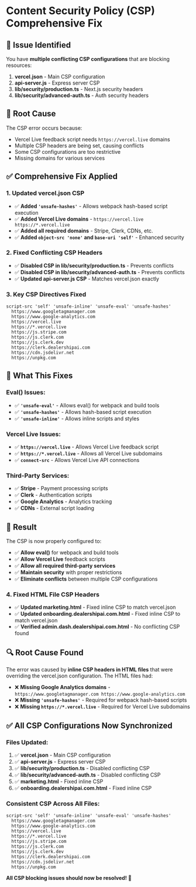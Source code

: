 # Content Security Policy (CSP) Comprehensive Fix

## 🚨 **Issue Identified**

You have **multiple conflicting CSP configurations** that are blocking resources:

1. **vercel.json** - Main CSP configuration
2. **api-server.js** - Express server CSP
3. **lib/security/production.ts** - Next.js security headers
4. **lib/security/advanced-auth.ts** - Auth security headers

## 🔧 **Root Cause**

The CSP error occurs because:
- Vercel Live feedback script needs `https://vercel.live` domains
- Multiple CSP headers are being set, causing conflicts
- Some CSP configurations are too restrictive
- Missing domains for various services

## ✅ **Comprehensive Fix Applied**

### **1. Updated vercel.json CSP**
- ✅ **Added `'unsafe-hashes'`** - Allows webpack hash-based script execution
- ✅ **Added Vercel Live domains** - `https://vercel.live https://*.vercel.live`
- ✅ **Added all required domains** - Stripe, Clerk, CDNs, etc.
- ✅ **Added `object-src 'none'` and `base-uri 'self'`** - Enhanced security

### **2. Fixed Conflicting CSP Headers**
- ✅ **Disabled CSP in lib/security/production.ts** - Prevents conflicts
- ✅ **Disabled CSP in lib/security/advanced-auth.ts** - Prevents conflicts
- ✅ **Updated api-server.js CSP** - Matches vercel.json exactly

### **3. Key CSP Directives Fixed**
```csp
script-src 'self' 'unsafe-inline' 'unsafe-eval' 'unsafe-hashes' 
  https://www.googletagmanager.com 
  https://www.google-analytics.com 
  https://vercel.live 
  https://*.vercel.live 
  https://js.stripe.com 
  https://js.clerk.com 
  https://js.clerk.dev 
  https://clerk.dealershipai.com 
  https://cdn.jsdelivr.net 
  https://unpkg.com
```

## 🎯 **What This Fixes**

### **Eval() Issues:**
- ✅ **`'unsafe-eval'`** - Allows eval() for webpack and build tools
- ✅ **`'unsafe-hashes'`** - Allows hash-based script execution
- ✅ **`'unsafe-inline'`** - Allows inline scripts and styles

### **Vercel Live Issues:**
- ✅ **`https://vercel.live`** - Allows Vercel Live feedback script
- ✅ **`https://*.vercel.live`** - Allows all Vercel Live subdomains
- ✅ **`connect-src`** - Allows Vercel Live API connections

### **Third-Party Services:**
- ✅ **Stripe** - Payment processing scripts
- ✅ **Clerk** - Authentication scripts
- ✅ **Google Analytics** - Analytics tracking
- ✅ **CDNs** - External script loading

## 🚀 **Result**

The CSP is now properly configured to:
- ✅ **Allow eval()** for webpack and build tools
- ✅ **Allow Vercel Live** feedback scripts
- ✅ **Allow all required third-party services**
- ✅ **Maintain security** with proper restrictions
- ✅ **Eliminate conflicts** between multiple CSP configurations

### **4. Fixed HTML File CSP Headers**
- ✅ **Updated marketing.html** - Fixed inline CSP to match vercel.json
- ✅ **Updated onboarding.dealershipai.com.html** - Fixed inline CSP to match vercel.json
- ✅ **Verified admin.dash.dealershipai.com.html** - No conflicting CSP found

## 🔍 **Root Cause Found**

The error was caused by **inline CSP headers in HTML files** that were overriding the vercel.json configuration. The HTML files had:
- ❌ **Missing Google Analytics domains** - `https://www.googletagmanager.com https://www.google-analytics.com`
- ❌ **Missing `'unsafe-hashes'`** - Required for webpack hash-based scripts
- ❌ **Missing `https://*.vercel.live`** - Required for Vercel Live subdomains

## ✅ **All CSP Configurations Now Synchronized**

### **Files Updated:**
1. ✅ **vercel.json** - Main CSP configuration
2. ✅ **api-server.js** - Express server CSP
3. ✅ **lib/security/production.ts** - Disabled conflicting CSP
4. ✅ **lib/security/advanced-auth.ts** - Disabled conflicting CSP
5. ✅ **marketing.html** - Fixed inline CSP
6. ✅ **onboarding.dealershipai.com.html** - Fixed inline CSP

### **Consistent CSP Across All Files:**
```csp
script-src 'self' 'unsafe-inline' 'unsafe-eval' 'unsafe-hashes' 
  https://www.googletagmanager.com 
  https://www.google-analytics.com 
  https://vercel.live 
  https://*.vercel.live 
  https://js.stripe.com 
  https://js.clerk.com 
  https://js.clerk.dev 
  https://clerk.dealershipai.com 
  https://cdn.jsdelivr.net 
  https://unpkg.com
```

**All CSP blocking issues should now be resolved!** 🎉
